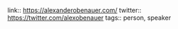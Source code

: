 link:: https://alexanderobenauer.com/
twitter:: https://twitter.com/alexobenauer
tags:: person, speaker
